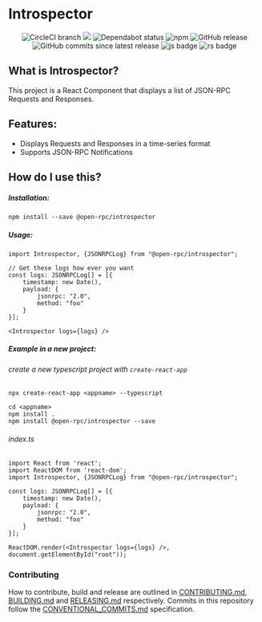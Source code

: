 # Introspector

<center>
  <span>
    <img alt="CircleCI branch" src="https://img.shields.io/circleci/project/github/open-rpc/introspector/master.svg">
    <img src="https://codecov.io/gh/open-rpc/introspector/branch/master/graph/badge.svg" />
    <img alt="Dependabot status" src="https://api.dependabot.com/badges/status?host=github&repo=open-rpc/introspector" />
    <img alt="npm" src="https://img.shields.io/npm/dt/@open-rpc/introspector.svg" />
    <img alt="GitHub release" src="https://img.shields.io/github/release/open-rpc/introspector.svg" />
    <img alt="GitHub commits since latest release" src="https://img.shields.io/github/commits-since/open-rpc/introspector/latest.svg" />
    <img alt="js badge" src="https://img.shields.io/badge/js-javascript-yellow.svg" />
    <img alt="rs badge" src="https://img.shields.io/badge/rs-rust-brown.svg" />
  </span>
</center>

## What is Introspector?

This project is a React Component that displays a list of JSON-RPC Requests and Responses.

## Features:

* Displays Requests and Responses in a time-series format
* Supports JSON-RPC Notifications

## How do I use this?

##### Installation:
```
npm install --save @open-rpc/introspector
```
##### Usage:
```
import Introspector, {JSONRPCLog} from "@open-rpc/introspector";

// Get these logs how ever you want
const logs: JSONRPCLog[] = [{
    timestamp: new Date(),
    payload: {
        jsonrpc: "2.0",
        method: "foo"
    }
}];

<Introspector logs={logs} />
```

##### Example in a new project:

###### create a new typescript project with `create-react-app`

```
npx create-react-app <appname> --typescript
```

```
cd <appname>
npm install .
npm install @open-rpc/introspector --save
```

###### index.ts
```
import React from 'react';
import ReactDOM from 'react-dom';
import Introspector, {JSONRPCLog} from "@open-rpc/introspector";

const logs: JSONRPCLog[] = [{
    timestamp: new Date(),
    payload: {
        jsonrpc: "2.0",
        method: "foo"
    }
}];

ReactDOM.render(<Introspector logs={logs} />, document.getElementById("root"));

```

### Contributing

How to contribute, build and release are outlined in [CONTRIBUTING.md](CONTRIBUTING.md), [BUILDING.md](BUILDING.md) and [RELEASING.md](RELEASING.md) respectively. Commits in this repository follow the [CONVENTIONAL_COMMITS.md](CONVENTIONAL_COMMITS.md) specification.
